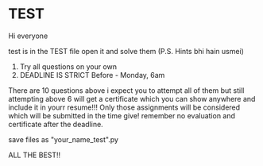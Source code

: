 # TEST

Hi everyone 

test is in the TEST file open it and solve them (P.S. Hints bhi hain usmei)
1. Try all questions on your own
2. DEADLINE IS STRICT              Before - Monday, 6am

There are 10 questions above i expect you to attempt all of them but still attempting above 6 will get a certificate which you can show anywhere and include it in yourr resume!!!
Only those assignments will be considered which will be submitted in the time give! remember no evaluation and certificate after the deadline. 

save files as "your_name_test".py



ALL THE BEST!!
